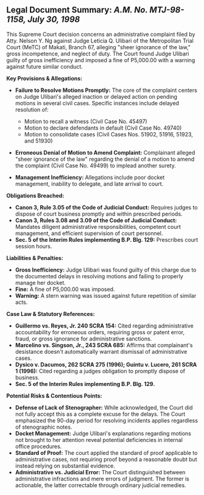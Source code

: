 ## Legal Document Summary: *A.M. No. MTJ-98-1158, July 30, 1998*

This Supreme Court decision concerns an administrative complaint filed by Atty. Nelson Y. Ng against Judge Leticia Q. Ulibari of the Metropolitan Trial Court (MeTC) of Makati, Branch 67, alleging "sheer ignorance of the law," gross incompetence, and neglect of duty. The Court found Judge Ulibari guilty of gross inefficiency and imposed a fine of P5,000.00 with a warning against future similar conduct.

**Key Provisions & Allegations:**

*   **Failure to Resolve Motions Promptly:** The core of the complaint centers on Judge Ulibari's alleged inaction or delayed action on pending motions in several civil cases. Specific instances include delayed resolution of:
    *   Motion to recall a witness (Civil Case No. 45497)
    *   Motion to declare defendants in default (Civil Case No. 49740)
    *   Motion to consolidate cases (Civil Cases Nos. 51902, 51916, 51923, and 51930)

*   **Erroneous Denial of Motion to Amend Complaint:** Complainant alleged "sheer ignorance of the law" regarding the denial of a motion to amend the complaint (Civil Case No. 49499) to implead another surety.

*   **Management Inefficiency:** Allegations include poor docket management, inability to delegate, and late arrival to court.

**Obligations Breached:**

*   **Canon 3, Rule 3.05 of the Code of Judicial Conduct:** Requires judges to dispose of court business promptly and within prescribed periods.
*   **Canon 3, Rules 3.08 and 3.09 of the Code of Judicial Conduct:** Mandates diligent administrative responsibilities, competent court management, and efficient supervision of court personnel.
*   **Sec. 5 of the Interim Rules implementing B.P. Blg. 129:** Prescribes court session hours.

**Liabilities & Penalties:**

*   **Gross Inefficiency:** Judge Ulibari was found guilty of this charge due to the documented delays in resolving motions and failing to properly manage her docket.
*   **Fine:** A fine of P5,000.00 was imposed.
*   **Warning:** A stern warning was issued against future repetition of similar acts.

**Case Law & Statutory References:**

*   **Guillermo vs. Reyes, Jr. 240 SCRA 154:** Cited regarding administrative accountability for erroneous orders, requiring gross or patent error, fraud, or gross ignorance for administrative sanctions.
*   **Marcelino vs. Singson, Jr., 243 SCRA 685:** Affirms that complainant's desistance doesn't automatically warrant dismissal of administrative cases.
*   **Dysico v. Dacumos, 262 SCRA 275 (1996); Guintu v. Lucero, 261 SCRA 1 (1996):** Cited regarding a judges obligation to promptly dispose of business.
*   **Sec. 5 of the Interim Rules implementing B.P. Blg. 129.**

**Potential Risks & Contentious Points:**

*   **Defense of Lack of Stenographer:** While acknowledged, the Court did not fully accept this as a complete excuse for the delays. The Court emphasized the 90-day period for resolving incidents applies regardless of stenographic notes.
*   **Docket Management:** Judge Ulibari's explanations regarding motions not brought to her attention reveal potential deficiencies in internal office procedures.
*   **Standard of Proof:** The court applied the standard of proof applicable to administrative cases, not requiring proof beyond a reasonable doubt but instead relying on substantial evidence.
*   **Administrative vs. Judicial Error:**  The Court distinguished between administrative infractions and mere errors of judgment. The former is actionable, the latter correctable through ordinary judicial remedies.
